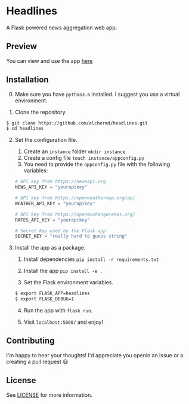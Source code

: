 # Headlines

A Flask powered news aggregation web app.

## Preview

You can view and use the app [here](http://alcherbot.pythonanywhere.com/)

## Installation

0. Make sure you have `python3.6` installed. I suggest you use a virtual environment.

1. Clone the repository.

```bash
$ git clone https://github.com/alchermd/headlines.git
$ cd headlines
```

2. Set the configuration file.

    1. Create an `instance` folder `mkdir instance`
    2. Create a config file `touch instance/appconfig.py`
    3. You need to provide the `appconfig.py` file with the following variables:

    ```py
    # API key from https://newsapi.org
    NEWS_API_KEY = "yourapikey"

    # API key from https://openweathermap.org/api
    WEATHER_API_KEY = "yourapikey"

    # API key from https://openexchangerates.org/
    RATES_API_KEY = "yourapikey"

    # Secret key used by the Flask app.
    SECRET_KEY = "really hard to guess string"
    ```

3. Install the app as a package.

    1. Install dependencies `pip install -r requirements.txt`

    2. Install the app `pip install -e .`

    3. Set the Flask environment variables.

    ```bash
    $ export FLASK_APP=headlines
    $ export FLASK_DEBUG=1
    ```

    4. Run the app with `flask run`.

    5. Visit `localhost:5000/` and enjoy!

## Contributing

I'm happy to hear your thoughts! I'd appreciate you openin an issue or a creating a pull request :smiley:

## License

See [LICENSE](/LICENSE) for more information.